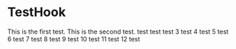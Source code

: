 # TestHook

This is the first test.
This is the second test. test test test
3 test
4 test
5 test
6 test
7 test
8 test
9 test
10 test
11 test
12 test

